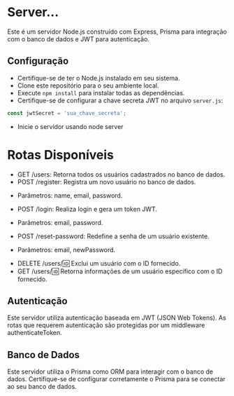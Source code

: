 # Server...

Este é um servidor Node.js construído com Express, Prisma para integração com o banco de dados e JWT para autenticação.

## Configuração

- Certifique-se de ter o Node.js instalado em seu sistema.
- Clone este repositório para o seu ambiente local.
- Execute `npm install` para instalar todas as dependências.
- Certifique-se de configurar a chave secreta JWT no arquivo `server.js`:

```javascript
const jwtSecret = 'sua_chave_secreta';
```
* Inicie o servidor usando node server

# Rotas Disponíveis

* GET /users: Retorna todos os usuários cadastrados no banco de dados.
* POST /register: Registra um novo usuário no banco de dados.
 - Parâmetros: name, email, password.
* POST /login: Realiza login e gera um token JWT.
 - Parâmetros: email, password.
* POST /reset-password: Redefine a senha de um usuário existente.
 - Parâmetros: email, newPassword.
* DELETE /users/:id: Exclui um usuário com o ID fornecido.
* GET /users/:id: Retorna informações de um usuário específico com o ID fornecido.

## Autenticação
Este servidor utiliza autenticação baseada em JWT (JSON Web Tokens). As rotas que requerem autenticação são protegidas por um middleware authenticateToken.

## Banco de Dados
Este servidor utiliza o Prisma como ORM para interagir com o banco de dados. Certifique-se de configurar corretamente o Prisma para se conectar ao seu banco de dados.

